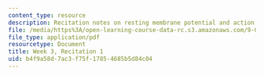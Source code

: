 ```yaml
---
content_type: resource
description: Recitation notes on resting membrane potential and action potential.
file: /media/https%3A/open-learning-course-data-rc.s3.amazonaws.com/9-01-introduction-to-neuroscience-fall-2007/b4f9a58d7ac3f75f17854685b5d84c04_wk03_sechand0917.pdf
file_type: application/pdf
resourcetype: Document
title: Week 3, Recitation 1
uid: b4f9a58d-7ac3-f75f-1785-4685b5d84c04
---
```

